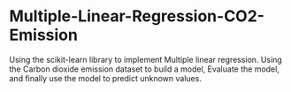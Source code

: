 # Multiple-Linear-Regression-CO2-Emission
Using the scikit-learn library to implement Multiple linear regression. 
Using the Carbon dioxide emission dataset to build a model, Evaluate the model, and finally use the model to predict unknown values. 
